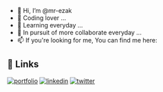 - 👋 Hi, I’m @mr-ezak
- 👀 Coding lover ...
- 🌱 Learning everyday ...
- 💞️ In pursuit of more collaborate everyday ...
- 📫 If you're looking for me, You can find me here:

## 🔗 Links
[![portfolio](https://img.shields.io/badge/my_portfolio-000?style=for-the-badge&logo=ko-fi&logoColor=white)](https://mrezak.ir/)
[![linkedin](https://img.shields.io/badge/linkedin-0A66C2?style=for-the-badge&logo=linkedin&logoColor=white)](https://www.linkedin.com/in/mr-ezak/)
[![twitter](https://img.shields.io/badge/twitter-1DA1F2?style=for-the-badge&logo=twitter&logoColor=white)](https://twitter.com/Mr_Ezak)

<!---
mr-ezak/mr-ezak is a ✨ special ✨ repository because its `README.md` (this file) appears on your GitHub profile.
You can click the Preview link to take a look at your changes.
--->
